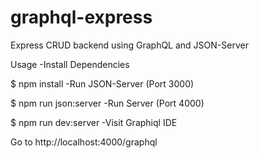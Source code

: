 # graphql-express

Express CRUD backend using GraphQL and JSON-Server

Usage
-Install Dependencies

$ npm install
-Run JSON-Server (Port 3000)

$ npm run json:server
-Run Server (Port 4000)

$ npm run dev:server
-Visit Graphiql IDE

Go to http://localhost:4000/graphql